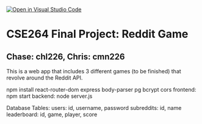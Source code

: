 [![Open in Visual Studio Code](https://classroom.github.com/assets/open-in-vscode-2e0aaae1b6195c2367325f4f02e2d04e9abb55f0b24a779b69b11b9e10269abc.svg)](https://classroom.github.com/online_ide?assignment_repo_id=17273407&assignment_repo_type=AssignmentRepo)
# CSE264 Final Project: Reddit Game
## Chase: chl226, Chris: cmn226

This is a web app that includes 3 different games (to be finished) that revolve around the Reddit API. 

npm install react-router-dom express body-parser pg bcrypt cors
frontend: npm start
backend: node server.js

Database Tables:
users: id, username, password 
subreddits: id, name
leaderboard: id, game, player, score
